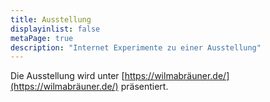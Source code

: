 ```yaml
---
title: Ausstellung
displayinlist: false
metaPage: true
description: "Internet Experimente zu einer Ausstellung"
---
```


Die Ausstellung wird unter [https://wilmabräuner.de/](https://wilmabräuner.de/) präsentiert.
